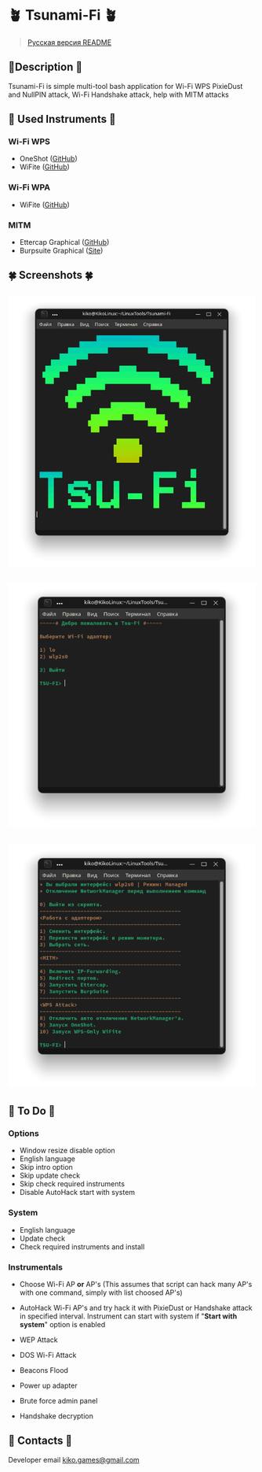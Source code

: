 # 🪴 Tsunami-Fi 🪴
> [Русская версия README](https://github.com/BadKiko/Tsunami-Fi/blob/main/RUS_README.md )
## 🌿Description 🌿
Tsunami-Fi is simple multi-tool bash application for Wi-Fi WPS PixieDust and NullPIN attack, Wi-Fi Handshake attack, help with MITM attacks

## 🌴 Used Instruments 🌴
### Wi-Fi WPS
- OneShot ([GitHub](https://github.com/drygdryg/OneShot))
- WiFite ([GitHub](https://github.com/derv82/wifite2))

### Wi-Fi WPA
- WiFite ([GitHub](https://github.com/derv82/wifite2))


### MITM 
- Ettercap Graphical  ([GitHub](https://github.com/Ettercap/ettercap))
- Burpsuite Graphical ([Site](https://portswigger.net/burp))

## 🍀 Screenshots 🍀
![intro](https://raw.githubusercontent.com/BadKiko/Tsunami-Fi/main/PreviewImages/Screenshot_20211006_120323.png)
---
![choose](https://raw.githubusercontent.com/BadKiko/Tsunami-Fi/main/PreviewImages/Screenshot_20211006_120330.png)
---
![menu](https://raw.githubusercontent.com/BadKiko/Tsunami-Fi/main/PreviewImages/Screenshot_20211006_120338.png)
---

## 🌵 To Do 🌵
### Options
- Window resize disable option
- English language
- Skip intro option
- Skip update check
- Skip check required instruments
- Disable AutoHack start with system

### System
- English language
- Update check
- Check required instruments and install

### Instrumentals
- Choose Wi-Fi AP **or** AP's (This assumes that script can hack many AP's with one command, simply with list choosed AP's)

- AutoHack Wi-Fi AP's and try hack it with PixieDust or Handshake attack in specified interval. Instrument can start with system if "**Start with system**" option is enabled

- WEP Attack
- DOS Wi-Fi Attack
- Beacons Flood
- Power up adapter
- Brute force admin panel
- Handshake decryption

## 🌱 Contacts 🌱

Developer email <kiko.games@gmail.com>
